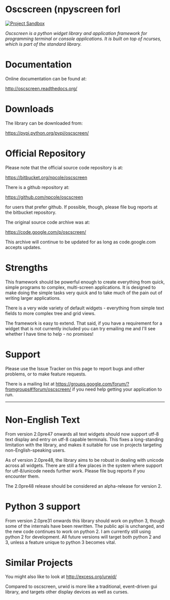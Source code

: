 # Oscscreen (npyscreen forl
[![Project Sandbox](https://docs.outscale.com/fr/userguide/_images/Project-Sandbox-yellow.svg)](https://docs.outscale.com/en/userguide/Open-Source-Projects.html)

*Oscscreen is a python widget library and application framework for programming terminal or console applications.  It is built on top of ncurses, which is part of the standard library.*

Documentation
=============

Online documentation can be found at:

http://oscscreen.readthedocs.org/

Downloads
=========

The library can be downloaded from:

https://pypi.python.org/pypi/oscscreen/

Official Repository
===================

Please note that the official source code repository is at:

https://bitbucket.org/npcole/oscscreen

There is a github repository at:

https://github.com/npcole/oscscreen

for users that prefer github.  If possible, though, please file bug reports at the bitbucket repository.

The original source code archive was at:

https://code.google.com/p/oscscreen/

This archive will continue to be updated for as long as code.google.com accepts updates.



Strengths
=========

This framework should be powerful enough to create everything from quick, simple programs to complex, multi-screen applications. It is designed to make doing the simple tasks very quick and to take much of the pain out of writing larger applications.

There is a very wide variety of default widgets - everything from simple text fields to more complex tree and grid views.

The framework is easy to extend. That said, if you have a requirement for a widget that is not currently included you can try emailing me and I'll see whether I have time to help - no promises!

Support
=======
Please use the Issue Tracker on this page to report bugs and other problems, or to make feature requests.

There is a mailing list at https://groups.google.com/forum/?fromgroups#!forum/oscscreen/ if you need help getting your application to run.

----

Non-English Text
================

From version 2.0pre47 onwards all text widgets should now support utf-8 text display and entry on utf-8 capable terminals.  This fixes a long-standing limitation with the library, and makes it suitable for use in projects targeting non-English-speaking users.

As of version 2.0pre48, the library aims to be robust in dealing with unicode across all widgets.  There are still a few places in the system where support for utf-8/unicode needs further work. Please file bug reports if you encounter them.

The 2.0pre48 release should be considered an alpha-release for version 2. 

Python 3 support
================

From version 2.0pre31 onwards this library should work on python 3, though some of the internals have been rewritten.  The public api is unchanged, and the new code continues to work on python 2.  I am currently still using python 2 for development.  All future versions will target both python 2 and 3, unless a feature unique to python 3 becomes vital.

Similar Projects
================

You might also like to look at http://excess.org/urwid/ 

Compared to oscscreen, urwid is more like a traditional, event-driven gui library, and targets other display devices as well as curses.
